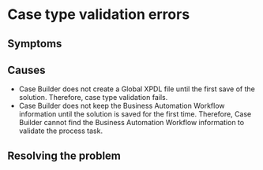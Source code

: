 # Case type validation errors

## Symptoms

## Causes

- Case Builder does not
create a Global XPDL file until the first save of the solution. Therefore,
case type validation fails.
- Case Builder does not keep the
Business Automation Workflow information
until the solution is saved for the first time. Therefore, Case Builder cannot find the Business Automation Workflow information to validate
the process task.

## Resolving the problem
